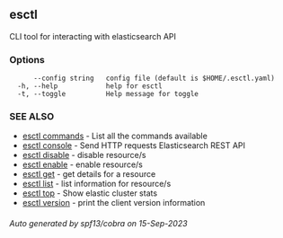 ## esctl

CLI tool for interacting with elasticsearch API

### Options

```
      --config string   config file (default is $HOME/.esctl.yaml)
  -h, --help            help for esctl
  -t, --toggle          Help message for toggle
```

### SEE ALSO

* [esctl commands](esctl_commands.md)	 - List all the commands available
* [esctl console](esctl_console.md)	 - Send HTTP requests Elasticsearch REST API
* [esctl disable](esctl_disable.md)	 - disable resource/s
* [esctl enable](esctl_enable.md)	 - enable resource/s
* [esctl get](esctl_get.md)	 - get details for a resource
* [esctl list](esctl_list.md)	 - list information for resource/s
* [esctl top](esctl_top.md)	 - Show elastic cluster stats
* [esctl version](esctl_version.md)	 - print the client version information

###### Auto generated by spf13/cobra on 15-Sep-2023

